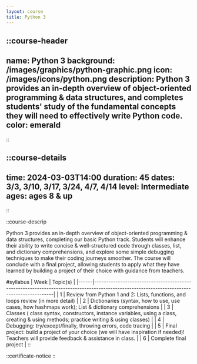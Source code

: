 ```yaml
---
layout: course
title: Python 3
---
```

::course-header
---
name: Python 3
background: /images/graphics/python-graphic.png
icon: /images/icons/python.png
description: Python 3 provides an in-depth overview of object-oriented programming & data structures, and completes students' study of the fundamental concepts they will need to effectively write Python code. 
color: emerald
---
::

::course-details
---
time: 2024-03-03T14:00
duration: 45
dates: 3/3, 3/10, 3/17, 3/24, 4/7, 4/14
level: Intermediate
ages: ages 8 & up
---
::

::course-descrip

Python 3 provides an in-depth overview of object-oriented programming & data structures, completing our basic Python track. Students will enhance their ability to write concise & well-structured code through classes, list, and dictionary comprehensions, and explore some simple debugging techniques to make their coding journeys smoother. The course will conclude with a final project, allowing students to apply what they have learned by building a project of their choice with guidance from teachers. 


#syllabus
| Week | Topic(s)                                                                                                                                  |
|------|-------------------------------------------------------------------------------------------------------------------------------------------|
| 1    | Review from Python 1 and 2:  Lists, functions, and loops review (in more detail)                                                          |
| 2    | Dictionaries  (syntax,  how to use, use cases, how hashmaps work);  List & dictionary comprehensions                                      |
| 3    | Classes  ( class syntax, constructors, instance variables, using a class, creating & using methods; practice writing & using classes)     |
| 4    | Debugging:  try/except/finally, throwing errors, code tracing                                                                             |
| 5    | Final project: build a project of your choice (we will have inspiration if needed)! Teachers will provide feedback & assistance in class. |
| 6    | Complete final project                                                                                                                    |
::

::certificate-notice
::
